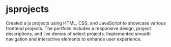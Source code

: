 # jsprojects
Created a js projects using HTML, CSS, and JavaScript to showcase various frontend projects. The portfolio includes a responsive design, project descriptions, and live demos of select projects. Implemented smooth navigation and interactive elements to enhance user experience.
